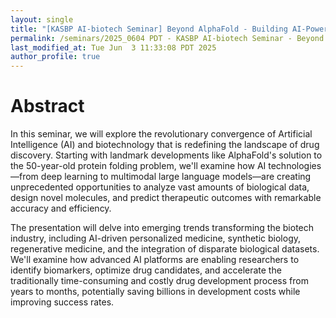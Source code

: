 ```yaml
---
layout: single
title: "[KASBP AI-biotech Seminar] Beyond AlphaFold - Building AI-Powered Biomarker Platforms for the Next Generation of Drug Discovery"
permalink: /seminars/2025_0604 PDT - KASBP AI-biotech Seminar - Beyond AlphaFold - Building AI-Powered Biomarker Platforms for the Next Generation of Drug Discovery/abstract
last_modified_at: Tue Jun  3 11:33:08 PDT 2025
author_profile: true
---
```


# Abstract

In this seminar, we will explore the revolutionary convergence of Artificial Intelligence (AI) and biotechnology that is redefining the landscape of drug discovery. Starting with landmark developments like AlphaFold's solution to the 50-year-old protein folding problem, we'll examine how AI technologies—from deep learning to multimodal large language models—are creating unprecedented opportunities to analyze vast amounts of biological data, design novel molecules, and predict therapeutic outcomes with remarkable accuracy and efficiency.

The presentation will delve into emerging trends transforming the biotech industry, including AI-driven personalized medicine, synthetic biology, regenerative medicine, and the integration of disparate biological datasets. We'll examine how advanced AI platforms are enabling researchers to identify biomarkers, optimize drug candidates, and accelerate the traditionally time-consuming and costly drug development process from years to months, potentially saving billions in development costs while improving success rates.
<!--
Finally, we'll discuss Erudio Bio's vision for building comprehensive AI-powered biomarker platforms that combine multimodal data analysis, machine learning, and biological expertise to revolutionize therapeutic discovery. This integrated approach promises to usher in a new era of precision medicine by identifying novel therapeutic targets, predicting patient responses, and ultimately developing more effective treatments for complex diseases that have traditionally resisted conventional drug discovery methods.
-->
